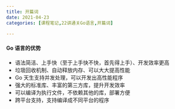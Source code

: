 ```yaml
---
title: 开篇词
date: 2021-04-23
categories: [课程笔记,22讲通关Go语言,开篇词]

---
```


#### Go 语言的优势

- 语法简洁、上手快（至于上手快不快，首先得上手）、开发效率更高
- 垃圾回收机制、自动释放内存、可以大大提高性能
- Go 天生支持并发处理，可以开发出高性能程序
- 强大的标准库、丰富的第三方库，提升开发效率
- 可以编译为执行文件，不依赖其他的库，部署方便
- 跨平台支持，支持编译成不同平台的程序

